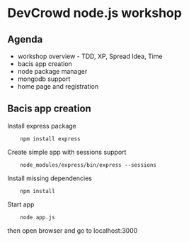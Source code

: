# DevCrowd node.js workshop

## Agenda
* workshop overview - TDD, XP, Spread Idea, Time
* bacis app creation
* node package manager
* mongodb support
* home page and registration

## Bacis app creation

Install express package
        
        npm install express
        
Create simple app with sessions support

        node_modules/express/bin/express --sessions
        
Install missing dependencies

        npm install
        
Start app

        node app.js
        
then open browser and go to localhost:3000

